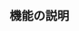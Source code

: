<!--
name: 機能要望
title: "[大項目] 機能名"
labels: feature
assignees: "feature"
-->

## 機能の説明

<!-- 実現したいことを明確かつ簡潔に説明してください。 -->

